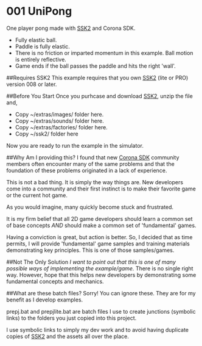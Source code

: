 # 001 UniPong
One player pong made with [SSK2](https://roaminggamer.github.io/RGDocs/pages/SSK2/) and Corona SDK.

+ Fully elastic ball.
+ Paddle is fully elastic.
+ There is no friction or imparted momentum in this example.  Ball motion is entirely reflective.
+ Game ends if the ball passes the paddle and hits the right 'wall'.


##Requires SSK2
This example requires that you own [SSK2](https://roaminggamer.github.io/RGDocs/pages/SSK2/) (lite or PRO) version 008 or later.

##Before You Start
Once you purhcase and download [SSK2](https://roaminggamer.github.io/RGDocs/pages/SSK2/), unzip the file and,

+ Copy ~/extras/images/ folder here.
+ Copy ~/extras/sounds/ folder here.
+ Copy ~/extras/factories/ folder here.
+ Copy ~/ssk2/ folder here

Now you are ready to run the example in the simulator.


##Why Am I providing this?
I found that new [Corona SDK](https://coronalabs.com/) community members often encounter many of the same problems and that the foundation of these problems originated in a lack of experience.  

This is not a bad thing.  It is simply the way things are.  New developers come into a community and their first instinct is to make their favorite game or the current hot game.  

As you would imagine, many quickly become stuck and frustrated.  

It is my firm belief that all 2D game developers should learn a common set of base concepts *AND* should make a common set of 'fundamental' games.  

Having a conviction is great, but action is better.  So, I decided that as time permits, I will provide 'fundamental' game samples and training materials demonstrating key principles.  This is one of those samples/games.

##Not The Only Solution
_I want to point out that this is one of many possible ways of implementing the example/game._  There is no single right way.  However, hope that this helps new developers by demonstrating some fundamental concepts and mechanics.



##What are these batch files?
Sorry! You can ignore these.  They are for my benefit as I develop examples.

prepj.bat and prepjlite.bat are batch files I use to create junctions (symbolic links) to the folders you just copied into this project.  

I use symbolic links to simply my dev work and to avoid having duplicate copies of [SSK2](https://roaminggamer.github.io/RGDocs/pages/SSK2/) and the assets all over the place.
